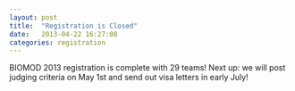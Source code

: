 ```yaml
---
layout: post
title:  "Registration is Closed"
date:   2013-04-22 16:27:08
categories: registration
---
```



BIOMOD 2013 registration is complete with 29 teams! Next up: we will post judging criteria on May 1st and send out visa letters in early July!